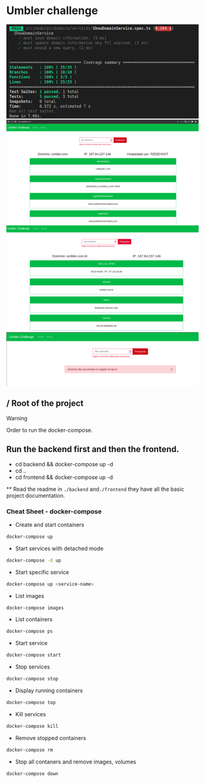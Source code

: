 # Umbler challenge 
![100% Coverage - TDD](tdd_business_rules.png)
![umbler.com](umbler.com.png)
![umbler.com.br](umbler.com.br.png)
![umbler.erro](umbler.erro.png)

## / Root of the project

> [!WARNING]
> Order to run the docker-compose.
## Run the backend first and then the frontend.
- cd backend && docker-compose up -d
- cd ..
- cd frontend && docker-compose up -d
 
** Read the readme in `./backend` and`./frontend` they have all the basic project documentation.

### Cheat Sheet - docker-compose

- Create and start containers
```bash
docker-compose up
```

- Start services with detached mode
```bash
docker-compose -d up
```

- Start specific service
```bash
docker-compose up <service-name>
```

- List images
```bash
docker-compose images
```

- List containers
```bash
docker-compose ps
```

- Start service
```bash
docker-compose start
```

- Stop services
```bash
docker-compose stop
```

- Display running containers
```bash
docker-compose top
```

- Kill services
```bash
docker-compose kill
```

- Remove stopped containers
```bash
docker-compose rm
```

- Stop all contaners and remove images, volumes
```bash
docker-compose down
```